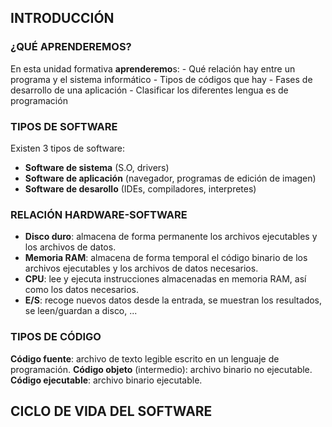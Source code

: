 ## INTRODUCCIÓN

### ¿QUÉ APRENDEREMOS?

En esta unidad formativa **aprenderemo**s:
    - Qué relación hay entre un programa y el sistema informático
    - Tipos de códigos que hay
    - Fases de desarrollo de una aplicación
    - Clasificar los diferentes lengua es de programación

### TIPOS DE SOFTWARE

Existen 3 tipos de software:
- **Software de sistema** (S.O, drivers)
- **Software de aplicación** (navegador, programas de edición de imagen)
- **Software de desarollo** (IDEs, compiladores, interpretes)


### RELACIÓN HARDWARE-SOFTWARE

- **Disco duro**: almacena de forma permanente los archivos ejecutables y los archivos de datos.
- **Memoria RAM**: almacena de forma temporal el código binario de los archivos ejecutables y los archivos de datos necesarios.
- **CPU**: lee y ejecuta instrucciones almacenadas en memoria RAM, así como los datos necesarios.
- **E/S**: recoge nuevos datos desde la entrada, se muestran los resultados, se leen/guardan a disco, ...

### TIPOS DE CÓDIGO

**Código fuente**: archivo de texto legible escrito en un lenguaje de programación.
**Código objeto** (intermedio): archivo binario no ejecutable.
**Código ejecutable**: archivo binario ejecutable.


## CICLO DE VIDA DEL SOFTWARE
